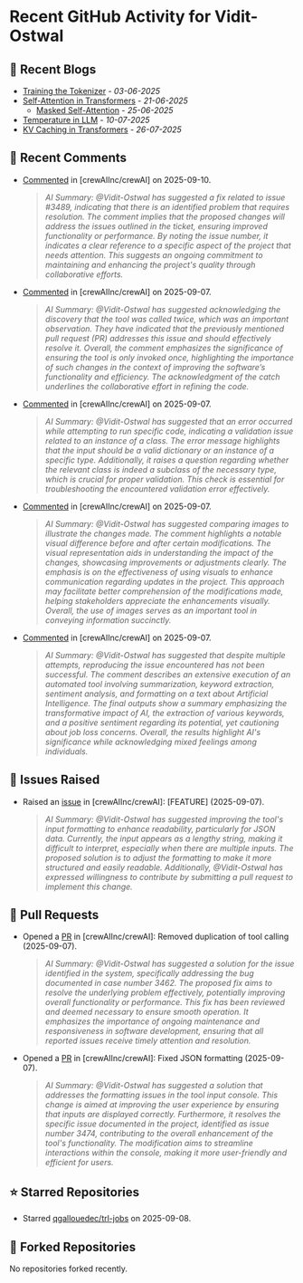 # Recent GitHub Activity for Vidit-Ostwal

## 📝 Recent Blogs
- [Training the Tokenizer](https://www.notion.so/207e478805d48090b34fcc5c8e8c3c01?v=207e478805d480cfac6c000ca3c80482) - *03-06-2025*
- [Self-Attention in Transformers](https://www.notion.so/viditostwal/Self-Attention-in-Transformers-216e478805d48005b515fac90e1d76e0) - *21-06-2025*
  - [Masked Self-Attention](https://www.notion.so/viditostwal/Self-Attention-in-Transformers-216e478805d48005b515fac90e1d76e0) - *25-06-2025*
- [Temperature in LLM](https://open.substack.com/pub/viditostwal/p/how-does-temperature-changes-the?r=m52qu&utm_campaign=post&utm_medium=web&showWelcomeOnShare=false) - *10-07-2025*
- [KV Caching in Transformers](https://open.substack.com/pub/viditostwal/p/kv-key-value-cache-in-transformers?r=m52qu&utm_campaign=post&utm_medium=web&showWelcomeOnShare=false) - *26-07-2025*
## 💬 Recent Comments
- [Commented](https://github.com/crewAIInc/crewAI/pull/3477#issuecomment-3273143080) in [crewAIInc/crewAI] on 2025-09-10.
  > *AI Summary: @Vidit-Ostwal has suggested a fix related to issue #3489, indicating that there is an identified problem that requires resolution. The comment implies that the proposed changes will address the issues outlined in the ticket, ensuring improved functionality or performance. By noting the issue number, it indicates a clear reference to a specific aspect of the project that needs attention. This suggests an ongoing commitment to maintaining and enhancing the project's quality through collaborative efforts.*
- [Commented](https://github.com/crewAIInc/crewAI/issues/3462#issuecomment-3263848246) in [crewAIInc/crewAI] on 2025-09-07.
  > *AI Summary: @Vidit-Ostwal has suggested acknowledging the discovery that the tool was called twice, which was an important observation. They have indicated that the previously mentioned pull request (PR) addresses this issue and should effectively resolve it. Overall, the comment emphasizes the significance of ensuring the tool is only invoked once, highlighting the importance of such changes in the context of improving the software’s functionality and efficiency. The acknowledgment of the catch underlines the collaborative effort in refining the code.*
- [Commented](https://github.com/crewAIInc/crewAI/issues/3462#issuecomment-3263703027) in [crewAIInc/crewAI] on 2025-09-07.
  > *AI Summary: @Vidit-Ostwal has suggested that an error occurred while attempting to run specific code, indicating a validation issue related to an instance of a class. The error message highlights that the input should be a valid dictionary or an instance of a specific type. Additionally, it raises a question regarding whether the relevant class is indeed a subclass of the necessary type, which is crucial for proper validation. This check is essential for troubleshooting the encountered validation error effectively.*
- [Commented](https://github.com/crewAIInc/crewAI/pull/3475#issuecomment-3263538537) in [crewAIInc/crewAI] on 2025-09-07.
  > *AI Summary: @Vidit-Ostwal has suggested comparing images to illustrate the changes made. The comment highlights a notable visual difference before and after certain modifications. The visual representation aids in understanding the impact of the changes, showcasing improvements or adjustments clearly. The emphasis is on the effectiveness of using visuals to enhance communication regarding updates in the project. This approach may facilitate better comprehension of the modifications made, helping stakeholders appreciate the enhancements visually. Overall, the use of images serves as an important tool in conveying information succinctly.*
- [Commented](https://github.com/crewAIInc/crewAI/issues/3462#issuecomment-3263535502) in [crewAIInc/crewAI] on 2025-09-07.
  > *AI Summary: @Vidit-Ostwal has suggested that despite multiple attempts, reproducing the issue encountered has not been successful. The comment describes an extensive execution of an automated tool involving summarization, keyword extraction, sentiment analysis, and formatting on a text about Artificial Intelligence. The final outputs show a summary emphasizing the transformative impact of AI, the extraction of various keywords, and a positive sentiment regarding its potential, yet cautioning about job loss concerns. Overall, the results highlight AI's significance while acknowledging mixed feelings among individuals.*

## 🐛 Issues Raised
- Raised an [issue](https://github.com/crewAIInc/crewAI/issues/3474) in [crewAIInc/crewAI]: [FEATURE] (2025-09-07).
  > *AI Summary: @Vidit-Ostwal has suggested improving the tool's input formatting to enhance readability, particularly for JSON data. Currently, the input appears as a lengthy string, making it difficult to interpret, especially when there are multiple inputs. The proposed solution is to adjust the formatting to make it more structured and easily readable. Additionally, @Vidit-Ostwal has expressed willingness to contribute by submitting a pull request to implement this change.*

## 🚀 Pull Requests
- Opened a [PR](https://github.com/crewAIInc/crewAI/pull/3477) in [crewAIInc/crewAI]: Removed duplication of tool calling (2025-09-07).
  > *AI Summary: @Vidit-Ostwal has suggested a solution for the issue identified in the system, specifically addressing the bug documented in case number 3462. The proposed fix aims to resolve the underlying problem effectively, potentially improving overall functionality or performance. This fix has been reviewed and deemed necessary to ensure smooth operation. It emphasizes the importance of ongoing maintenance and responsiveness in software development, ensuring that all reported issues receive timely attention and resolution.*
- Opened a [PR](https://github.com/crewAIInc/crewAI/pull/3475) in [crewAIInc/crewAI]: Fixed JSON formatting (2025-09-07).
  > *AI Summary: @Vidit-Ostwal has suggested a solution that addresses the formatting issues in the tool input console. This change is aimed at improving the user experience by ensuring that inputs are displayed correctly. Furthermore, it resolves the specific issue documented in the project, identified as issue number 3474, contributing to the overall enhancement of the tool's functionality. The modification aims to streamline interactions within the console, making it more user-friendly and efficient for users.*

## ⭐ Starred Repositories
- Starred [qgallouedec/trl-jobs](https://github.com/qgallouedec/trl-jobs) on 2025-09-08.

## 🍴 Forked Repositories
No repositories forked recently.
